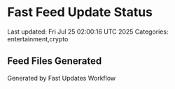 # Fast Feed Update Status
Last updated: Fri Jul 25 02:00:16 UTC 2025
Categories: entertainment,crypto

## Feed Files Generated

Generated by Fast Updates Workflow

